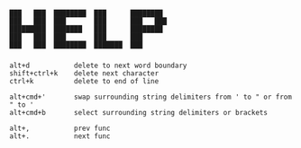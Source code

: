 ###
    ███   ███  ████████  ███      ████████ 
    ███   ███  ███       ███      ███   ███
    █████████  ███████   ███      ████████ 
    ███   ███  ███       ███      ███      
    ███   ███  ████████  ███████  ███      
###

    alt+d           delete to next word boundary
    shift+ctrl+k    delete next character
    ctrl+k          delete to end of line
    
    alt+cmd+'       swap surrounding string delimiters from ' to " or from " to '
    alt+cmd+b       select surrounding string delimiters or brackets
    
    alt+,           prev func
    alt+.           next func
